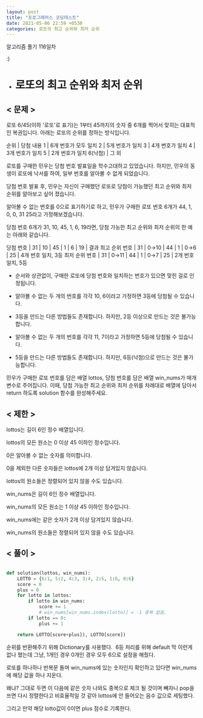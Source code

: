```yaml
---
layout: post
title: "프로그래머스 코딩테스트"
date: 2021-05-06 22:59 +0530
categories: 로또의 최고 순위와 최저 순위
---
```


알고리즘 풀기 116일차

:)

- # 로또의 최고 순위와 최저 순위

>

## < 문제 >

로또 6/45(이하 '로또'로 표기)는 1부터 45까지의 숫자 중 6개를 찍어서 맞히는 대표적인 복권입니다. 아래는 로또의 순위를 정하는 방식입니다.

순위 | 당첨 내용
1 | 6개 번호가 모두 일치
2 | 5개 번호가 일치
3 | 4개 번호가 일치
4 | 3개 번호가 일치
5 | 2개 번호가 일치
6(낙첨) | 그 외

로또를 구매한 민우는 당첨 번호 발표일을 학수고대하고 있었습니다. 하지만, 민우의 동생이 로또에 낙서를 하여, 일부 번호를 알아볼 수 없게 되었습니다.

당첨 번호 발표 후, 민우는 자신이 구매했던 로또로 당첨이 가능했던 최고 순위와 최저 순위를 알아보고 싶어 졌습니다.

알아볼 수 없는 번호를 0으로 표기하기로 하고, 민우가 구매한 로또 번호 6개가 44, 1, 0, 0, 31 25라고 가정해보겠습니다.

당첨 번호 6개가 31, 10, 45, 1, 6, 19라면, 당첨 가능한 최고 순위와 최저 순위의 한 예는 아래와 같습니다.

당첨 번호 | 31 | 10 | 45 | 1 | 6 | 19 | 결과
최고 순위 번호 | 31 | 0→10 | 44 | 1 | 0→6 | 25 | 4개 번호 일치, 3등
최저 순위 번호 | 31 | 0→11 | 44 | 1 | 0→7 | 25 | 2개 번호 일치, 5등

- 순서와 상관없이, 구매한 로또에 당첨 번호와 일치하는 번호가 있으면 맞힌 걸로 인정됩니다.

- 알아볼 수 없는 두 개의 번호를 각각 10, 6이라고 가정하면 3등에 당첨될 수 있습니다.

- 3등을 만드는 다른 방법들도 존재합니다. 하지만, 2등 이상으로 만드는 것은 불가능합니다.

- 알아볼 수 없는 두 개의 번호를 각각 11, 7이라고 가정하면 5등에 당첨될 수 있습니다.

- 5등을 만드는 다른 방법들도 존재합니다. 하지만, 6등(낙첨)으로 만드는 것은 불가능합니다.

민우가 구매한 로또 번호를 담은 배열 lottos, 당첨 번호를 담은 배열 win_nums가 매개변수로 주어집니다. 이때, 당첨 가능한 최고 순위와 최저 순위를 차례대로 배열에 담아서 return 하도록 solution 함수를 완성해주세요.

## < 제한 >

lottos는 길이 6인 정수 배열입니다.

lottos의 모든 원소는 0 이상 45 이하인 정수입니다.

0은 알아볼 수 없는 숫자를 의미합니다.

0을 제외한 다른 숫자들은 lottos에 2개 이상 담겨있지 않습니다.

lottos의 원소들은 정렬되어 있지 않을 수도 있습니다.

win_nums은 길이 6인 정수 배열입니다.

win_nums의 모든 원소는 1 이상 45 이하인 정수입니다.

win_nums에는 같은 숫자가 2개 이상 담겨있지 않습니다.

win_nums의 원소들은 정렬되어 있지 않을 수도 있습니다.

## < 풀이 >

```python

def solution(lottos, win_nums):
    LOTTO = {6:1, 5:2, 4:3, 3:4, 2:5, 1:6, 0:6}
    score = 0
    plus = 0
    for lotto in lottos:
        if lotto in win_nums:
            score += 1
            # win_nums[win_nums.index(lotto)] = -1 중복 없음.
        if lotto == 0:
            plus += 1

    return LOTTO[score+plus]), LOTTO[score])

```

순위를 반환해주기 위해 Dictionary를 사용했다.  6등 처리를 위해 default 막 이런게 없나 했는데 그냥, 1개인 경우 0개인 경우 모두 6으로 설정을 해줬다.

로또를 하나하나 반복문 돌며 win_nums에 있는 숫자인지 확인하고 있다면 win_nums에 해당 값을 하나 지운다.

왜냐? 그대로 두면 이 다음에 같은 숫자 나와도 중복으로 체크 될 것이며 빼자니 pop을 쓰면 다시 정렬한다고 비효율적일 것 같아 lottos에 안 들어오는 음수 값으로 세팅했다.

그리고 만약 해당 lotto값이 0이면 plus 점수로 기록한다.
